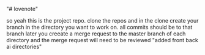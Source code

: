 "# lovenote" 

so yeah this is the project repo.
clone the repos and in the clone create your branch in the directory you want to work on.
all commits should be to that branch
later you creeate a merge request to the master branch of each directory and the merge request will need to be reviewed
"added front back ai directories" 
